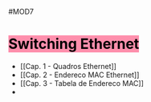 #MOD7

# <mark style="background: #FF5582A6;">Switching Ethernet</mark>

- [[Cap. 1 - Quadros Ethernet]]
- [[Cap. 2 - Endereco MAC Ethernet]]
- [[Cap. 3 - Tabela de Endereco MAC]]
- 